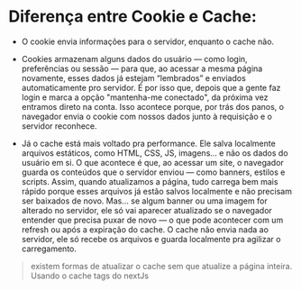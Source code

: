 # Diferença entre Cookie e Cache:

- O cookie envia informações para o servidor, enquanto o cache não.

- Cookies armazenam alguns dados do usuário — como login, preferências ou sessão — para que, ao acessar a mesma página novamente, esses dados já estejam “lembrados” e enviados automaticamente pro servidor. É por isso que, depois que a gente faz login e marca a opção "mantenha-me conectado", da próxima vez entramos direto na conta. Isso acontece porque, por trás dos panos, o navegador envia o cookie com nossos dados junto à requisição e o servidor reconhece.

- Já o cache está mais voltado pra performance. Ele salva localmente arquivos estáticos, como HTML, CSS, JS, imagens... e não os dados do usuário em si. O que acontece é que, ao acessar um site, o navegador guarda os conteúdos que o servidor enviou — como banners, estilos e scripts. Assim, quando atualizamos a página, tudo carrega bem mais rápido porque esses arquivos já estão salvos localmente e não precisam ser baixados de novo.
  Mas... se algum banner ou uma imagem for alterado no servidor, ele só vai aparecer atualizado se o navegador entender que precisa puxar de novo — o que pode acontecer com um refresh ou após a expiração do cache. O cache não envia nada ao servidor, ele só recebe os arquivos e guarda localmente pra agilizar o carregamento.

> existem formas de atualizar o cache sem que atualize a página inteira. Usando o cache tags do nextJs
